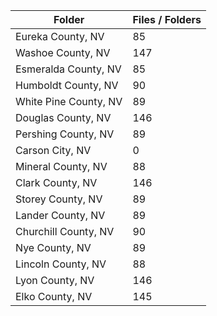 | Folder                |   Files / Folders |
|-----------------------|-------------------|
| Eureka County, NV     |                85 |
| Washoe County, NV     |               147 |
| Esmeralda County, NV  |                85 |
| Humboldt County, NV   |                90 |
| White Pine County, NV |                89 |
| Douglas County, NV    |               146 |
| Pershing County, NV   |                89 |
| Carson City, NV       |                 0 |
| Mineral County, NV    |                88 |
| Clark County, NV      |               146 |
| Storey County, NV     |                89 |
| Lander County, NV     |                89 |
| Churchill County, NV  |                90 |
| Nye County, NV        |                89 |
| Lincoln County, NV    |                88 |
| Lyon County, NV       |               146 |
| Elko County, NV       |               145 |